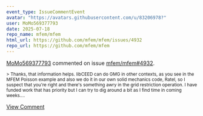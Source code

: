 ```yaml
---
event_type: IssueCommentEvent
avatar: "https://avatars.githubusercontent.com/u/83206978?"
user: MoMo569377793
date: 2025-07-18
repo_name: mfem/mfem
html_url: https://github.com/mfem/mfem/issues/4932
repo_url: https://github.com/mfem/mfem
---
```


<a href='https://github.com/MoMo569377793' target='_blank'>MoMo569377793</a> commented on issue <a href='https://github.com/mfem/mfem/issues/4932' target='_blank'>mfem/mfem#4932</a>.

<small>> Thanks, that information helps. libCEED can do GMG in other contexts, as you see in the MFEM Poisson example and also we do it in our own solid mechanics code, Ratel, so I suspect that you're right and there's something awry in the grid restriction operation. I have funded work that has priority but I can try to dig around a bit as I find time in coming weeks....</small>

<a href='https://github.com/mfem/mfem/issues/4932' target='_blank'>View Comment</a>